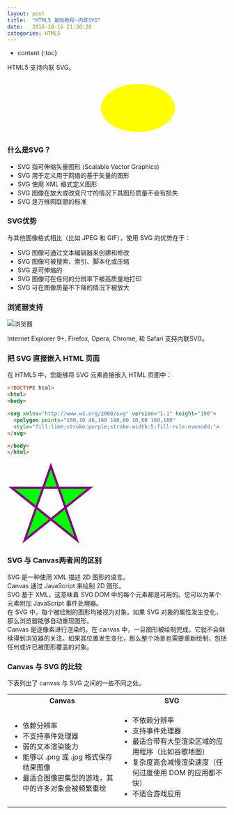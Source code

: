 ```yaml
---
layout: post
title:  "HTML5 基础教程-内联SVG"
date:   2016-10-16 21:30:20
categories: HTML5
---
```


* content
{:toc}


HTML5 支持内联 SVG。

<svg xmlns="http://www.w3.org/2000/svg" version="1.1" height="130px" width="500px"> <defs> <linearGradient id="grad1" x1="0%" y1="0%" x2="100%" y2="0%"> <stop offset="0%" style="stop-color:rgb(255,255,0);stop-opacity:1"><stop offset="100%" style="stop-color:rgb(255,0,0);stop-opacity:1"></stop></stop></linearGradient> </defs> <ellipse cx="300" cy="70" rx="85" ry="55" fill="url(#grad1)"><text fill="#ffffff" font-size="45" font-family="Verdana" x="250" y="86">SVG</text> Sorry, your browser does not support inline SVG. </ellipse></svg>

### 什么是SVG？

- SVG 指可伸缩矢量图形 (Scalable Vector Graphics)
- SVG 用于定义用于网络的基于矢量的图形
- SVG 使用 XML 格式定义图形
- SVG 图像在放大或改变尺寸的情况下其图形质量不会有损失
- SVG 是万维网联盟的标准

### SVG优势

与其他图像格式相比（比如 JPEG 和 GIF），使用 SVG 的优势在于：

- SVG 图像可通过文本编辑器来创建和修改
- SVG 图像可被搜索、索引、脚本化或压缩
- SVG 是可伸缩的
- SVG 图像可在任何的分辨率下被高质量地打印
- SVG 可在图像质量不下降的情况下被放大

### 浏览器支持

![浏览器](http://www.devdoc.me/uploads/html5/images/browser.png)

Internet Explorer 9+, Firefox, Opera, Chrome, 和 Safari 支持内联SVG。

### 把 SVG 直接嵌入 HTML 页面

在 HTML5 中，您能够将 SVG 元素直接嵌入 HTML 页面中：

```html
<!DOCTYPE html>
<html>
<body>

<svg xmlns="http://www.w3.org/2000/svg" version="1.1" height="190">
  <polygon points="100,10 40,180 190,60 10,60 160,180"
  style="fill:lime;stroke:purple;stroke-width:5;fill-rule:evenodd;">
</svg>

</body>
</html>
```

<svg xmlns="http://www.w3.org/2000/svg" version="1.1" height="190">
  <polygon points="100,10 40,180 190,60 10,60 160,180"
  style="fill:lime;stroke:purple;stroke-width:5;fill-rule:evenodd;">
</svg>

### SVG 与 Canvas两者间的区别

SVG 是一种使用 XML 描述 2D 图形的语言。  
Canvas 通过 JavaScript 来绘制 2D 图形。  
SVG 基于 XML，这意味着 SVG DOM 中的每个元素都是可用的。您可以为某个元素附加 JavaScript 事件处理器。  
在 SVG 中，每个被绘制的图形均被视为对象。如果 SVG 对象的属性发生变化，那么浏览器能够自动重现图形。  
Canvas 是逐像素进行渲染的。在 canvas 中，一旦图形被绘制完成，它就不会继续得到浏览器的关注。如果其位置发生变化，那么整个场景也需要重新绘制，包括任何或许已被图形覆盖的对象。

### Canvas 与 SVG 的比较

下表列出了 canvas 与 SVG 之间的一些不同之处。

<table>
<tbody>
<tr>
<th style="width:50%">Canvas</th>
<th>SVG</th>
</tr>
<tr>
<td><ul><li>依赖分辨率</li><li>不支持事件处理器</li><li>弱的文本渲染能力</li><li>能够以 .png 或 .jpg 格式保存结果图像</li><li>最适合图像密集型的游戏，其中的许多对象会被频繁重绘</li></ul></td>
<td><ul><li>不依赖分辨率</li> <li>支持事件处理器</li> <li>最适合带有大型渲染区域的应用程序（比如谷歌地图）</li> <li>复杂度高会减慢渲染速度（任何过度使用 DOM 的应用都不快）</li> <li>不适合游戏应用</li></ul></td>
</tr>
</tbody>
</table>